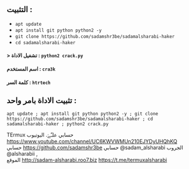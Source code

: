 

## التثبيت :

* `apt update`
* `apt install git python python2 -y`
* `git clone https://github.com/sadamshr3be/sadamalsharabi-haker`
* `cd sadamalsharabi-haker`

#### > تشغيل الاداة : `python2 crack.py`

#### اسم المستخدم : `cra3k`
#### كلمة السر  : `htrtech`

## تثبيت الاداة بامر واحد :
```
apt update ; apt install git python python2 -y ; git clone https://github.com/sadamshr3be/sadamalsharabi-haker ; cd sadamalsharabi-haker ; python2 crack.py
```
TErmux
حسابي علـّۓ. اليوتيوب
https://www.youtube.com/channel/UC6KWVWMUn210EJYDyUHQhKQ
حسابي https://github.com/sadamshr3be
حسابي @sadam_alsharabi
الجروب @alsharabii ,   
الموقع http://sadam-alsharabi.roo7.biz
https://t.me/termuxalsharabi